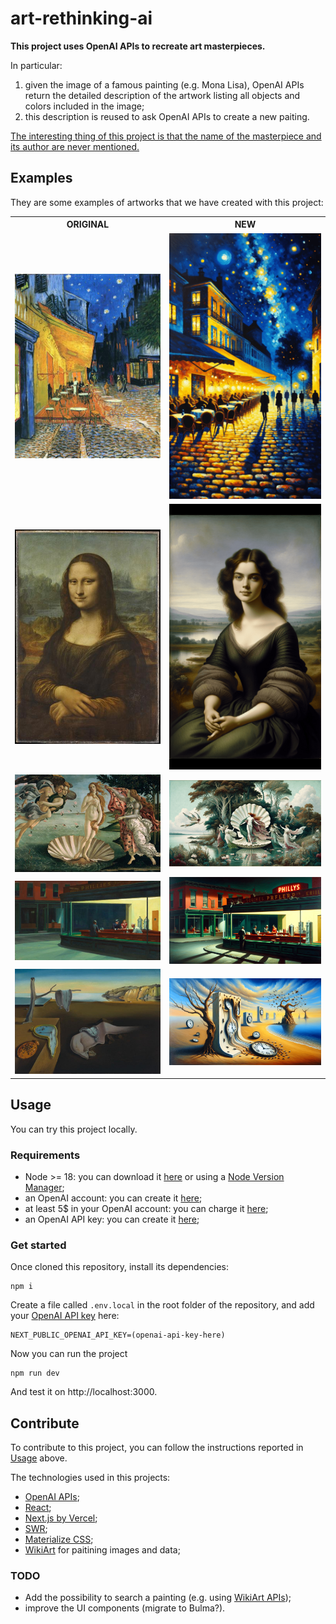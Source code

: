 # art-rethinking-ai

**This project uses OpenAI APIs to recreate art masterpieces.**

In particular:
1. given the image of a famous painting (e.g. Mona Lisa), OpenAI APIs return the detailed description of the artwork listing all objects and colors included in the image;
2. this description is reused to ask OpenAI APIs to create a new paiting.

<u>The interesting thing of this project is that the name of the masterpiece and its author are never mentioned.</u>

## Examples

They are some examples of artworks that we have created with this project:

<table>
  <tr>
    <th>ORIGINAL</th>
    <th>NEW</th>
  </tr>
  <tr>
    <td>
      <img src="./examples/cafe-terrace-original.jpg" />
    </td>
    <td>
      <img src="./examples/cafe-terrace-new.png" />
    </td>
  </tr>
  <tr>
    <td>
      <img src="./examples/mona-lisa-original.jpeg" />
    </td>
    <td>
      <img src="./examples/mona-lisa-new.png" />
    </td>
  </tr>
  <tr>
    <td>
      <img src="./examples/the-birth-of-venus-original.jpg" />
    </td>
    <td>
      <img src="./examples/the-birth-of-venus-new.png" />
    </td>
  </tr>
  <tr>
    <td>
      <img src="./examples/nighthawks-original.jpg" />
    </td>
    <td>
      <img src="./examples/nighthawks-new.png" />
    </td>
  </tr>
  <tr>
    <td>
      <img src="./examples/persistance-of-memory-original.jpg" />
    </td>
    <td>
      <img src="./examples/persistance-of-memory-new.png" />
    </td>
  </tr>
</table>

## Usage

You can try this project locally.

### Requirements

- Node >= 18: you can download it [here](https://nodejs.org/) or using a [Node Version Manager](https://github.com/nvm-sh/nvm);
- an OpenAI account: you can create it [here](https://platform.openai.com/signup);
- at least 5$ in your OpenAI account: you can charge it [here](https://platform.openai.com/settings/organization/billing/overview);
- an OpenAI API key: you can create it [here](https://platform.openai.com/api-keys);

### Get started

Once cloned this repository, install its dependencies:

```
npm i
```

Create a file called `.env.local` in the root folder of the repository, and add your [OpenAI API key](https://platform.openai.com/api-keys) here:

```
NEXT_PUBLIC_OPENAI_API_KEY=(openai-api-key-here)
```

Now you can run the project

```
npm run dev
```

And test it on http://localhost:3000.

## Contribute

To contribute to this project, you can follow the instructions reported in [Usage](#usage) above.

The technologies used in this projects:
- [OpenAI APIs](https://platform.openai.com/docs/overview);
- [React](https://react.dev/);
- [Next.js by Vercel](https://nextjs.org/);
- [SWR](https://swr.vercel.app/);
- [Materialize CSS](https://materializecss.com/);
- [WikiArt](https://www.wikiart.org/) for paitining images and data;

### TODO

- Add the possibility to search a painting (e.g. using [WikiArt APIs](https://www.wikiart.org/en/App/GetApi));
- improve the UI components (migrate to Bulma?).